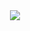 <!--### Hi there 👋

-->
<!--**Rutuj-Runwal/Rutuj-Runwal** is a ✨ _special_ ✨ repository because its `README.md` (this file) appears on your GitHub profile.

Here are some ideas to get you started:

- 🔭 I’m currently working on ...
- 🌱 I’m currently learning ...
- 👯 I’m looking to collaborate on ...
- 🤔 I’m looking for help with ...
- 💬 Ask me about ...
- 📫 How to reach me: ...
- 😄 Pronouns: ...
- ⚡ Fun fact: ...
-->
<!-- ![](A.gif) -->
<div align = "center">
<a href="">
  <img  src="https://github-readme-stats.vercel.app/api?username=Rutuj-Runwal&show_icons=true&theme=tokyonight" />
</a>
</div>
